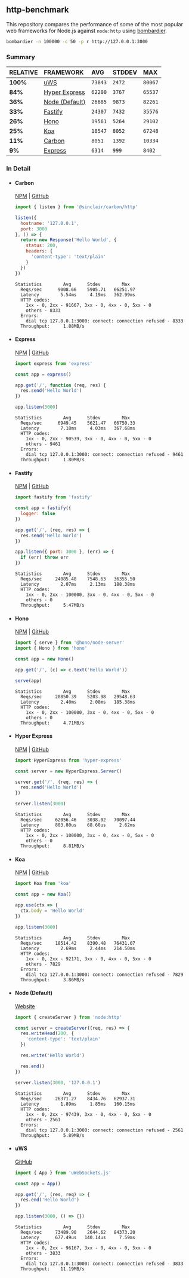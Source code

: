 ## http-benchmark

This repository compares the performance of some of the most popular web frameworks for Node.js against `node:http` using [bombardier](https://github.com/codesenberg/bombardier).

```bash
bombardier -n 100000 -c 50 -p r http://127.0.0.1:3000
```

### Summary

| RELATIVE | FRAMEWORK | AVG | STDDEV | MAX |
| :--- | :--- | :--- | :--- | :--- |
| **100%** | [uWS](#uws) | `73843` | `2472` | `80067` |
| **84%** | [Hyper Express](#hyper-express) | `62200` | `3767` | `65537` |
| **36%** | [Node (Default)](#node-default) | `26685` | `9873` | `82261` |
| **33%** | [Fastify](#fastify) | `24307` | `7432` | `35576` |
| **26%** | [Hono](#hono) | `19561` | `5264` | `29102` |
| **25%** | [Koa](#koa) | `18547` | `8052` | `67248` |
| **11%** | [Carbon](#carbon) | `8051` | `1392` | `10334` |
| **9%** | [Express](#express) | `6314` | `999` | `8402` |


### In Detail

- #### Carbon
  [NPM](https://npmjs.com/@sinclair/carbon) | [GitHub](https://github.com/sinclairzx81/carbon)
  ```js
  import { listen } from '@sinclair/carbon/http'

  listen({
    hostname: '127.0.0.1',
    port: 3000
  }, () => {
    return new Response('Hello World', {
      status: 200,
      headers: {
        'content-type': 'text/plain'
      }
    })
  })
  ```

  ```
  Statistics        Avg      Stdev        Max
    Reqs/sec      9008.66    5905.71   66251.97
    Latency        5.54ms     4.19ms   362.99ms
    HTTP codes:
      1xx - 0, 2xx - 91667, 3xx - 0, 4xx - 0, 5xx - 0
      others - 8333
    Errors:
      dial tcp 127.0.0.1:3000: connect: connection refused - 8333
    Throughput:     1.88MB/s
  ```

- #### Express
  [NPM](https://npmjs.com/express) | [GitHub](https://github.com/expressjs/express)
  ```js
  import express from 'express'

  const app = express()

  app.get('/', function (req, res) {
    res.send('Hello World')
  })

  app.listen(3000)
  ```

  ```
  Statistics        Avg      Stdev        Max
    Reqs/sec      6949.45    5621.47   66750.33
    Latency        7.18ms     4.03ms   367.68ms
    HTTP codes:
      1xx - 0, 2xx - 90539, 3xx - 0, 4xx - 0, 5xx - 0
      others - 9461
    Errors:
      dial tcp 127.0.0.1:3000: connect: connection refused - 9461
    Throughput:     1.80MB/s
  ```

- #### Fastify
  [NPM](https://npmjs.com/fastify) | [GitHub](https://github.com/fastify/fastify)
  ```js
  import fastify from 'fastify'

  const app = fastify({
    logger: false
  })

  app.get('/', (req, res) => {
    res.send('Hello World')
  })

  app.listen({ port: 3000 }, (err) => {
    if (err) throw err
  })
  ```

  ```
  Statistics        Avg      Stdev        Max
    Reqs/sec     24085.48    7548.63   36355.50
    Latency        2.07ms     2.13ms   188.38ms
    HTTP codes:
      1xx - 0, 2xx - 100000, 3xx - 0, 4xx - 0, 5xx - 0
      others - 0
    Throughput:     5.47MB/s
  ```

- #### Hono
  [NPM](https://npmjs.com/hono) | [GitHub](https://github.com/honojs/hono)
  ```js
  import { serve } from '@hono/node-server'
  import { Hono } from 'hono'

  const app = new Hono()

  app.get('/', (c) => c.text('Hello World'))

  serve(app)
  ```

  ```
  Statistics        Avg      Stdev        Max
    Reqs/sec     20850.39    5203.98   29548.63
    Latency        2.40ms     2.08ms   185.38ms
    HTTP codes:
      1xx - 0, 2xx - 100000, 3xx - 0, 4xx - 0, 5xx - 0
      others - 0
    Throughput:     4.71MB/s
  ```

- #### Hyper Express
  [NPM](https://npmjs.com/hyper-express) | [GitHub](https://github.com/kartikk221/hyper-express)
  ```js
  import HyperExpress from 'hyper-express'

  const server = new HyperExpress.Server()

  server.get('/', (req, res) => {
    res.send('Hello World')
  })

  server.listen(3000)
  ```

  ```
  Statistics        Avg      Stdev        Max
    Reqs/sec     62056.46    3038.02   70097.44
    Latency      803.80us    68.60us     2.62ms
    HTTP codes:
      1xx - 0, 2xx - 100000, 3xx - 0, 4xx - 0, 5xx - 0
      others - 0
    Throughput:     8.81MB/s
  ```

- #### Koa
  [NPM](https://npmjs.com/koa) | [GitHub](https://github.com/koajs/koa)
  ```js
  import Koa from 'koa'

  const app = new Koa()

  app.use(ctx => {
    ctx.body = 'Hello World'
  })

  app.listen(3000)
  ```

  ```
  Statistics        Avg      Stdev        Max
    Reqs/sec     18514.42    8390.48   76431.07
    Latency        2.69ms     2.44ms   214.50ms
    HTTP codes:
      1xx - 0, 2xx - 92171, 3xx - 0, 4xx - 0, 5xx - 0
      others - 7829
    Errors:
      dial tcp 127.0.0.1:3000: connect: connection refused - 7829
    Throughput:     3.86MB/s
  ```

- #### Node (Default)
  [Website](https://nodejs.org/api/http.html)
  ```js
  import { createServer } from 'node:http'

  const server = createServer((req, res) => {
    res.writeHead(200, {
      'content-type': 'text/plain'
    })

    res.write('Hello World')

    res.end()
  })

  server.listen(3000, '127.0.0.1')
  ```

  ```
  Statistics        Avg      Stdev        Max
    Reqs/sec     26371.27    8434.76   62937.31
    Latency        1.89ms     1.85ms   160.15ms
    HTTP codes:
      1xx - 0, 2xx - 97439, 3xx - 0, 4xx - 0, 5xx - 0
      others - 2561
    Errors:
      dial tcp 127.0.0.1:3000: connect: connection refused - 2561
    Throughput:     5.89MB/s
  ```

- #### uWS
  [GitHub](https://github.com/uNetworking/uWebSockets.js)
  ```js
  import { App } from 'uWebSockets.js'

  const app = App()

  app.get('/', (res, req) => {
    res.end('Hello World')
  })

  app.listen(3000, () => {})
  ```

  ```
  Statistics        Avg      Stdev        Max
    Reqs/sec     73489.90    2644.62   84373.20
    Latency      677.49us   140.14us     7.59ms
    HTTP codes:
      1xx - 0, 2xx - 96167, 3xx - 0, 4xx - 0, 5xx - 0
      others - 3833
    Errors:
      dial tcp 127.0.0.1:3000: connect: connection refused - 3833
    Throughput:    11.19MB/s
  ```


